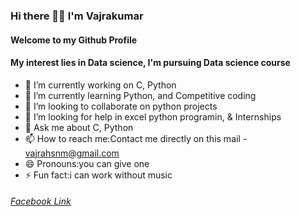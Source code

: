 ### Hi there 👋🏻 I'm **Vajrakumar**
#### Welcome to my Github Profile
#### My interest lies in Data science, I'm pursuing Data science course
* 🔭 I’m currently working on C, Python
* 🌱 I’m currently learning Python, and Competitive coding
* 👯 I’m looking to collaborate on python projects
* 🤔 I’m looking for help in excel python programin, & Internships 
* 💬 Ask me about C, Python
* 📫 How to reach me:Contact me directly on this mail - vajrahsnm@gmail.com
* 😄 Pronouns:you can give one
* ⚡ Fun fact:i can work without music
###### [Facebook Link](https://www.facebook.com/M.Vajrakumar)
